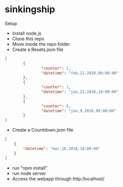 # sinkingship

Setup
- Install node.js
- Clone this repo
- Move inside the repo folder
- Create a Resets.json file
```json
[
        {
                "counter": 2,
                "datetime": "feb,22,2018,09:00:00"
        },
        {
                "counter": 1,
                "datetime": "jan,22,2018,10:00:00"
        },
        {
                "counter": 0,
                "datetime": "jan,9,2018,09:00:00"
        }
]

```
- Create a Countdown.json file
```json
[
    {
        "datetime": "mar,16,2018,18:00:00"
    }
]
```
- run "npm install"
- run node server
- Access the webapp through http:/localhost/
